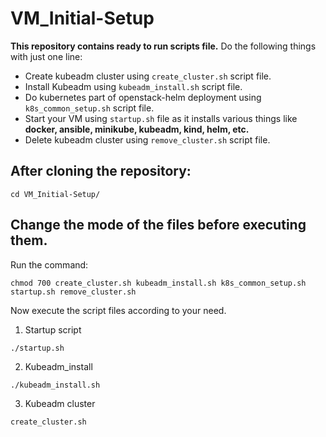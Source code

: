 # VM_Initial-Setup
**This repository contains ready to run scripts file.**
Do the following things with just one line:
* Create kubeadm cluster using `create_cluster.sh` script file.
* Install Kubeadm using `kubeadm_install.sh` script file.
* Do kubernetes part of openstack-helm deployment using `k8s_common_setup.sh` script file.
* Start your VM using `startup.sh` file as it installs various things like **docker, ansible, minikube, kubeadm, kind, helm, etc.**
* Delete kubeadm cluster using `remove_cluster.sh` script file.

## After cloning the repository:
```
cd VM_Initial-Setup/
```

## Change the mode of the files before executing them.
Run the command:
```
chmod 700 create_cluster.sh kubeadm_install.sh k8s_common_setup.sh startup.sh remove_cluster.sh
```
Now execute the script files according to your need.
1. Startup script
```
./startup.sh
```
2. Kubeadm_install
```
./kubeadm_install.sh
```
3. Kubeadm cluster
```
create_cluster.sh
```

